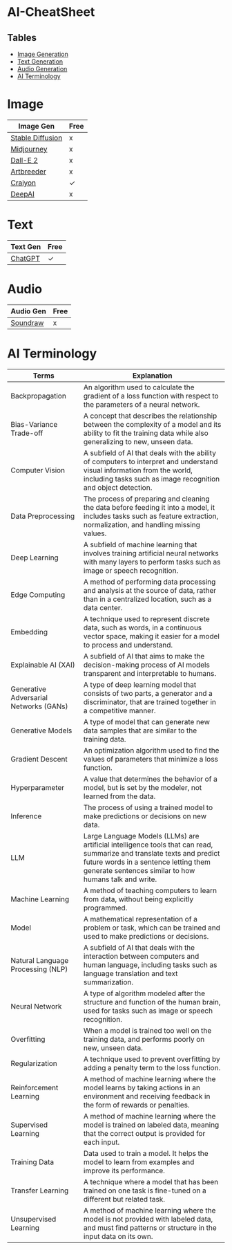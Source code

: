 # AI-CheatSheet

## Tables
- [Image Generation](#image)
- [Text Generation](#text)
- [Audio Generation](#audio)
- [AI Terminology](#ai-terminology)

# Image
|Image Gen|Free|
|----|----|
|[Stable Diffusion](https://beta.dreamstudio.ai/dream)|x|
|[Midjourney](https://midjourney.com/home)|x|
|[Dall-E 2](https://openai.com/dall-e-2/)|x|
|[Artbreeder](https://www.artbreeder.com/)|x|
|[Craiyon](https://www.craiyon.com/)|✓|
|[DeepAI](https://deepai.org/)|x|

# Text
|Text Gen|Free|
|----|----|
|[ChatGPT](https://chat.openai.com/chat)|✓|

# Audio
|Audio Gen|Free|
|----|----|
|[Soundraw](https://soundraw.io/)|x|

# AI Terminology
|Terms|Explanation|
|----|----|
|Backpropagation|An algorithm used to calculate the gradient of a loss function with respect to the parameters of a neural network.|
|Bias-Variance Trade-off|A concept that describes the relationship between the complexity of a model and its ability to fit the training data while also generalizing to new, unseen data.|
|Computer Vision|A subfield of AI that deals with the ability of computers to interpret and understand visual information from the world, including tasks such as image recognition and object detection.|
|Data Preprocessing|The process of preparing and cleaning the data before feeding it into a model, it includes tasks such as feature extraction, normalization, and handling missing values.|
|Deep Learning|A subfield of machine learning that involves training artificial neural networks with many layers to perform tasks such as image or speech recognition.|
|Edge Computing|A method of performing data processing and analysis at the source of data, rather than in a centralized location, such as a data center.|
|Embedding|A technique used to represent discrete data, such as words, in a continuous vector space, making it easier for a model to process and understand.|
|Explainable AI (XAI)|A subfield of AI that aims to make the decision-making process of AI models transparent and interpretable to humans.|
|Generative Adversarial Networks (GANs)|A type of deep learning model that consists of two parts, a generator and a discriminator, that are trained together in a competitive manner.|
|Generative Models|A type of model that can generate new data samples that are similar to the training data.|
|Gradient Descent|An optimization algorithm used to find the values of parameters that minimize a loss function.|
|Hyperparameter|A value that determines the behavior of a model, but is set by the modeler, not learned from the data.|
|Inference|The process of using a trained model to make predictions or decisions on new data.|
|LLM|Large Language Models (LLMs) are artificial intelligence tools that can read, summarize and translate texts and predict future words in a sentence letting them generate sentences similar to how humans talk and write.|
|Machine Learning|A method of teaching computers to learn from data, without being explicitly programmed.|
|Model|A mathematical representation of a problem or task, which can be trained and used to make predictions or decisions.|
|Natural Language Processing (NLP)|A subfield of AI that deals with the interaction between computers and human language, including tasks such as language translation and text summarization.|
|Neural Network|A type of algorithm modeled after the structure and function of the human brain, used for tasks such as image or speech recognition.|
|Overfitting|When a model is trained too well on the training data, and performs poorly on new, unseen data.|
|Regularization|A technique used to prevent overfitting by adding a penalty term to the loss function.|
|Reinforcement Learning|A method of machine learning where the model learns by taking actions in an environment and receiving feedback in the form of rewards or penalties.|
|Supervised Learning|A method of machine learning where the model is trained on labeled data, meaning that the correct output is provided for each input.|
|Training Data|Data used to train a model. It helps the model to learn from examples and improve its performance.|
|Transfer Learning|A technique where a model that has been trained on one task is fine-tuned on a different but related task.|
|Unsupervised Learning|A method of machine learning where the model is not provided with labeled data, and must find patterns or structure in the input data on its own.|
